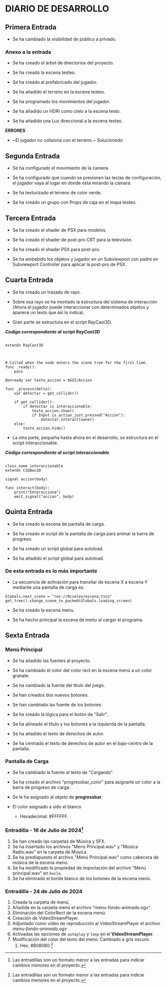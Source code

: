 # DIARIO DE DESARROLLO

## Primera Entrada

- Se ha cambiado la visibilidad de público a privado.

### Anexo a la entrada

- Se ha creado el árbol de directorios del proyecto.

- Se ha creado la escena testeo.

- Se ha creado al prefabricado del jugador.
- Se ha añadido el terreno en la escena testeo.

- Se ha programado los movimientos del jugador.

- Se ha añadido un HDRI como cielo a la escena testo.

- Se ha añadido una Luz direccional a la escena testeo.

**ERRORES**

- ~El jugador no colisiona con el terreno.~ _Solucionado_

## Segunda Entrada

- Se ha configurado el movimiento de la camera.

- Se ha configurado que cuando se presionen las teclas de configuración, el jugador vaya al lugar en donde está mirando la cámara.

- Se ha texturizado el terreno de color verde.

- Se ha creado un grupo con Props de caja en el mapa testeo.

## Tercera Entrada

- Se ha creado el shader de PSX para modelos.

- Se ha creado el shader de post-pro CRT para la televisión.

- Se ha creado el shader PSX para post-pro.

- Se ha embebido los objetos y jugador en un Subviewport con padre en Subviewport Controller para aplicar la post-pro de PSX.

## Cuarta Entrada

- Se ha creado un trazado de rayo.

- Sobre esa rayo se ha montado la estructura del sistema de interacción (Ahora el jugador puede interaccionar con determinados objetos y aparece un texto que así lo índica).

- Gran parte se estructura en el script RayCast3D.

**_Codigo correspondiente al script RayCast3D_**

~~~gdscript

extends RayCast3D



# Called when the node enters the scene tree for the first time.
func _ready():
	pass

@onready var texto_accion = $GUI/Accion

func _process(delta):
	var detectar = get_collider()
	
	if get_collider():
		if detectar is interaccionable:
			texto_accion.show()
			if Input.is_action_just_pressed("Accion"):
				detectar.interact(owner)
	else:
		texto_accion.hide()

~~~

- La otra parte, pequeña hasta ahora en el desarrollo, se estructura en el script interaccionable.

**_Código correspondiente al script interaccionable_**

~~~gdscript

class_name interaccionable
extends CSGBox3D

signal accion(body)

func interact(body):
	print("Interacciona")
	emit_signal("accion", body)

~~~

## Quinta Entrada

- Se ha creado la escena de pantalla de carga.

- Se ha creado el script de la pantalla de carga para animar la barra de progreso.

- Se ha creado un script global para autoload.

- Se ha añadido el script global para autoload.

### De esta entrada es lo más importante

- La secuencia de activación para transitar de escena X a escena Y mediante una pantalla de carga es:

~~~gdscript
Globals.next_scene = "res://Niveles/escena.tscn"
get_tree().change_scene_to_packed(Globals.loading_screen)
~~~

- Se ha creado la escena menu.

- Se ha hecho principal la escena de menu al cargar el programa.

## Sexta Entrada

### Menú Principal

- Se ha añadido las fuentes al proyecto.

- Se ha cambiado el color del color rect en la escena menú a un color granate.

- Se ha cambiado la fuente del título del juego.

- Se han creados dos nuevos botones.

- Se han cambiado las fuente de los botones.

- Se ha creado la lógica para el botón de "Salir".

- Se ha alineado el título y los botones a la izquierda de la pantalla.

- Se ha añadido el texto de derechos de autor.

- Se ha centrado el texto de derechos de autor en el bajo-centro de la pantalla.

### Pantalla de Carga

- Se ha cambiado la fuente al texto de "Cargando".

- Se ha creado el archivo "progressbar_color" para asignarle un color a la barra de progreso de carga.

- Se le ha asignado al objeto de **progressbar**.

- El color asignado a sido el blanco
	- Hexadecimal: #FFFFFF.

### Entradilla - 16 de Julio de 2024[^1]

[^1]: Las entradillas son un formato menor a las entradas para indicar cambios menores en el proyecto.

1. Se han creado las carpetas de Música y SFX.
2. Se ha insertado los archivos "Menú Principal.wav" y "Música Radio.wav" en la carpeta de Música.
3. Se ha predispuesto el archivo "Menú Principal.wav" como cabecera de música de la escena menú.
4. Se ha modificado la propiedad de importación del archivo "Menú principal.wav" en ```bucle```.
5. Se ha eliminado el borde blanco de los botones de la escena menú.

### Entradilla - 24 de Julio de 2024

1. Creada la carpeta de menú.
2. Añadida en la carpeta menú el archivo "menu-fondo-animado.ogv".
3. Eliminación del ColorRect de la escena menú.
4. Creación de VideoStreamPlayer.
5. Adjuntado como vídeo de reproducción al VideoStreamPlayer el archivo _menu-fondo-animado.ogv_
6. Activadas las opciones de ```autoplay``` y ```loop``` en el **VideoStreamPlayer**.
7. Modificación del color del texto del menú: Cambiado a gris oscuro.
	1. Hex: #808080.[^1]
[^1]: Los colores se representarán en el **DIARIO DE DESARROLLO** en formato hexadecimal, para una fácil implementación en el motor gráfico.
